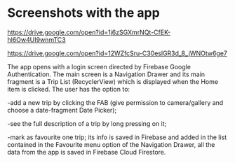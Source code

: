 # Screenshots with the app
https://drive.google.com/open?id=1j6zSGXmrNQt-CfEK-hl6Ow4UI9wnmTC3

https://drive.google.com/open?id=12WZfcSru-C30eslGR3d_8_jWNOtw6ge7

The app opens with a login screen directed by Firebase Google Authentication. 
The main screen is a Navigation Drawer and its main fragment is a Trip List (RecyclerView) which is displayed when the Home item is clicked. The user has the option to:

-add a new trip by clicking the FAB (give permission to camera/gallery and choose a date-fragment Date Picker);

-see the full description of a trip by long pressing on it;

-mark as favourite one trip; its info is saved in Firebase and added in the list contained in the Favourite menu option of the Navigation Drawer, all the data from the app is saved in Firebase Cloud Firestore.

